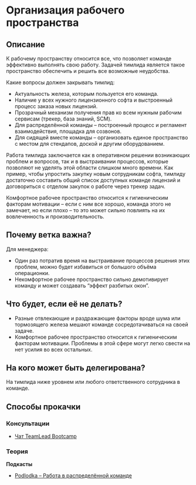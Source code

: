 # Организация рабочего пространства
## Описание
К рабочему пространству относится все, что позволяет команде эффективно выполнять свою работу. Задачей тимлида является такое пространство обеспечить и решить все возможные неудобства.

Какие вопросы должен закрывать тимлид:
- Актуальность железа, которым пользуется его команда.
- Наличие у всех нужного лицензионного софта и выстроенный процесс заказа новых лицензий.
- Прозрачный механизм получения прав ко всем нужным рабочим сервисам (трекер, база знаний, SCM).
- Для распределённой команды – построенный процесс и регламент взаимодействия, площадка для созвонов.
- Для сидящей вместе команды – организовать единое пространство с местом для стендапов, доской и другим оборудованием.

Работа тимлида заключается как в оперативном решении возникающих проблем и вопросов, так и в выстраивании процессов, которые позволяют не уделять этой области слишком много времени. Как пример, чтобы упростить закупку новым сотрудникам софта, тимлиду достаточно составить общий список доступных команде лицензий и договориться с отделом закупок о работе через трекер задач.

Комфортное рабочее пространство относится к гигиеническим факторам мотивации – если с ним все хорошо, команда этого не замечает, но если плохо – то это может сильно повлиять на их вовлеченность и производительность.

## Почему ветка важна?
Для менеджера:
- Один раз потратив время на выстраивание процессов решения этих проблем, можно будет избавиться от большого объёма операционки.
- Некомфортное рабочее пространство сильно демотивирует команду и может создавать “эффект разбитых окон”.

## Что будет, если её не делать?
- Разные отвлекающие и раздражающие факторы вроде шума или тормозящего железа мешают команде сосредотачиваться на своей задаче.
- Комфортное рабочее пространство относится к гигиеническим факторам мотивации. Проблемы в этой сфере могут легко свести на нет усилия во всех остальных.

## На кого может быть делегирована?
На тимлида ниже уровнем или любого ответственного сотрудника в команде.

## Способы прокачки
### Консультации
- [Чат TeamLead Bootcamp](https://t.me/tlbootcamp)

### Теория
**Подкасты**
- [Podlodka – Работа в распределённой команде](https://soundcloud.com/podlodka/podlodka-83-rabota-v-raspredelennoy-komande)
